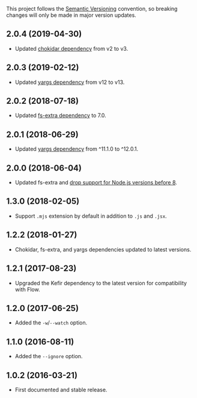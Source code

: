 This project follows the [Semantic Versioning](https://semver.org/) convention,
so breaking changes will only be made in major version updates.

## 2.0.4 (2019-04-30)

* Updated [chokidar dependency](https://github.com/paulmillr/chokidar) from v2 to v3.

## 2.0.3 (2019-02-12)

* Updated [yargs dependency](https://yargs.js.org/) from v12 to v13.

## 2.0.2 (2018-07-18)

* Updated [fs-extra
dependency](https://github.com/jprichardson/node-fs-extra) to 7.0.

## 2.0.1 (2018-06-29)

* Updated [yargs dependency](https://yargs.js.org/) from ^11.1.0 to ^12.0.1.

## 2.0.0 (2018-06-04)

* Updated fs-extra and [drop support for Node.js versions before
8](https://github.com/jprichardson/node-fs-extra/blob/master/CHANGELOG.md#600--2018-05-01).

## 1.3.0 (2018-02-05)

* Support `.mjs` extension by default in addition to `.js` and `.jsx`.

## 1.2.2 (2018-01-27)

* Chokidar, fs-extra, and yargs dependencies updated to latest versions.

## 1.2.1 (2017-08-23)

* Upgraded the Kefir dependency to the latest version for compatibility with Flow.

## 1.2.0 (2017-06-25)

* Added the `-w`/`--watch` option.

## 1.1.0 (2016-08-11)

* Added the `--ignore` option.

## 1.0.2 (2016-03-21)

* First documented and stable release.
